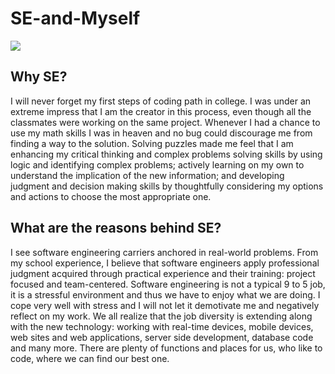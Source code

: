 # **SE-and-Myself**

![](http://1ilip91ev6j51765ny23xsx4st7.wpengine.netdna-cdn.com/wp-content/uploads/2014/12/welcome1.jpg)


## Why SE? 

I will never forget my first steps of coding path in college. I was under an extreme impress that I am the creator in this 
process, even though all the classmates were working on the same project. Whenever I had a chance to use my math skills I was 
in heaven and no bug could discourage me from finding a way to the solution. Solving puzzles made me feel that I am enhancing 
my critical thinking and complex problems solving skills by using logic and identifying complex problems; actively learning on
my own to understand the implication of the new information; and developing judgment and decision making skills by thoughtfully 
considering my options and actions to choose the most appropriate one. 

## What are the reasons behind SE?

I see software engineering carriers anchored in real-world problems. From my school experience, I believe that software 
engineers apply professional judgment acquired through practical experience and their training: project focused and 
team-centered. Software engineering is not a typical 9 to 5 job, it is a stressful environment and thus we have to enjoy what 
we are doing. I cope very well with stress and I will not let it demotivate me and negatively reflect on my work. We all realize 
that the job diversity is extending along with the new technology: working with real-time devices, mobile devices, web sites and 
web applications, server side development, database code and many more. There are plenty of functions and places for us, who 
like to code, where we can find our best one. 
